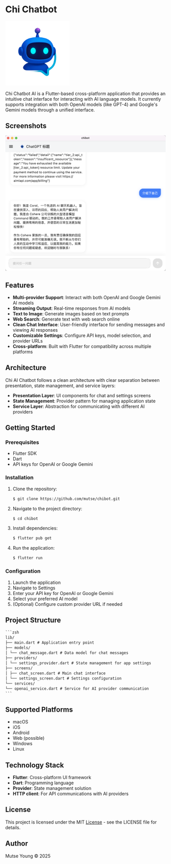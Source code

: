 # Chi Chatbot

<img src=./assets/images/logo.png width=40% height=40%/>
  
Chi Chatbot AI is a Flutter-based cross-platform application that provides an intuitive chat interface for interacting with AI language models. It currently supports integration with both OpenAI models (like GPT-4) and Google's Gemini models through a unified interface.  

## Screenshots

![](./images/chibot-mac.jpg)

## Features  
  
- **Multi-provider Support**: Interact with both OpenAI and Google Gemini AI models
- **Streaming Output**: Real-time responses from AI models
- **Text to Image**: Generate images based on text prompts
- **Web Search**: Generate text with web search online
- **Clean Chat Interface**: User-friendly interface for sending messages and viewing AI responses  
- **Customizable Settings**: Configure API keys, model selection, and provider URLs  
- **Cross-platform**: Built with Flutter for compatibility across multiple platforms  
  
## Architecture  
  
Chi AI Chatbot follows a clean architecture with clear separation between presentation, state management, and service layers:  
  
- **Presentation Layer**: UI components for chat and settings screens  
- **State Management**: Provider pattern for managing application state  
- **Service Layer**: Abstraction for communicating with different AI providers  
  
## Getting Started  
  
### Prerequisites  
  
- Flutter SDK  
- Dart  
- API keys for OpenAI or Google Gemini  
  
### Installation  
  
1. Clone the repository:

    ```zsh
    $ git clone https://github.com/mutse/chibot.git
    ```

2. Navigate to the project directory:  

    ```zsh
    $ cd chibot
    ```

3. Install dependencies:  

    ```zsh
    $ flutter pub get
    ```

4. Run the application:  

    ```zsh
    $ flutter run
    ```

### Configuration  

1. Launch the application  
2. Navigate to Settings  
3. Enter your API key for OpenAI or Google Gemini  
4. Select your preferred AI model  
5. (Optional) Configure custom provider URL if needed  

## Project Structure  

    ```zsh
    lib/
    ├── main.dart # Application entry point
    ├── models/
    │ └── chat_message.dart # Data model for chat messages
    ├── providers/
    │ └── settings_provider.dart # State management for app settings
    ├── screens/
    │ ├── chat_screen.dart # Main chat interface
    │ └── settings_screen.dart # Settings configuration
    └── services/
    └── openai_service.dart # Service for AI provider communication
    ```

## Supported Platforms  
  
- macOS
- iOS 
- Android
- Web (possible)  
- Windows 
- Linux
  
## Technology Stack  
  
- **Flutter**: Cross-platform UI framework  
- **Dart**: Programming language  
- **Provider**: State management solution  
- **HTTP client**: For API communications with AI providers  
  
## License  
  
This project is licensed under the MIT [License](./LICENSE) - see the LICENSE file for details.  
  
## Author  
  
Mutse Young © 2025